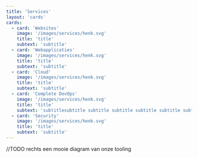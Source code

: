 ```yaml
---
title: 'Services'
layout: 'cards'
cards: 
  - card: 'Websites'
    image: '/images/services/henk.svg'
    title: 'title'
    subtext: 'subtitle'
  - card: 'Webapplicaties'
    image: '/images/services/henk.svg'
    title: 'title'
    subtext: 'subtitle'
  - card: 'Cloud'
    image: '/images/services/henk.svg'
    title: 'title'
    subtext: 'subtitle'
  - card: 'Complete DevOps'
    image: '/images/services/henk.svg'
    title: 'title'
    subtext: 'subtitlesubtitle subtitle subtitle subtitle subtitle subtitle subtitle subtitle subtitle subtitle'
  - card: 'Security'
    image: '/images/services/henk.svg'
    title: 'title'
    subtext: 'subtitle'
---
```

//TODO rechts een mooie diagram van onze tooling

[//]: # ()
[//]: # (### Websites)

[//]: # ()
[//]: # (Sneller dan elke wordpress pagina is wat HUGO beloofd en daarom bouwen wij websites met HUGO. Een prachtig framework wat met zijn )

[//]: # (snelheid eigenlijk al 2-0 voorstaat op gebied van online vindbaarheid &#40;SEO&#41;. Iets wat we ook belangrijk vinden. )

[//]: # ()
[//]: # (We leveren het samen met een CMS &#40;content management system&#41; zodat je heel simpel de inhoud van je eigen website kunt veranderen.)

[//]: # (Niet zoeken in een labyrint van opties, maar recht voor zonder poespas je content aanpassen.)

[//]: # ()
[//]: # (Waarom kiezen wij voor HUGO en niet voor wordpress? )

[//]: # (* Simpelweg omdat we fan zijn van hoe efficient en minimalistisch het is)

[//]: # (* minder gevoelig is voor externe veranderingen &#40;plugin updates, browser updates&#41;)

[//]: # ()
[//]: # ()
[//]: # (KORTER)

[//]: # ()
[//]: # (### Webapplicaties)

[//]: # ()
[//]: # ()
[//]: # (### Cloud)

[//]: # ()
[//]: # (### DevOps)

[//]: # ()
[//]: # ()
[//]: # (### Security)

[//]: # ()
[//]: # ()
[//]: # ({{< myimage src="images/services/codebranch1.svg" alt="CodeBranch logo" width="450" >}})
